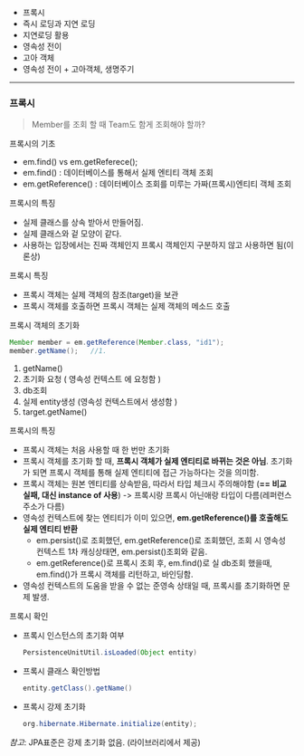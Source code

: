 - 프록시
- 즉시 로딩과 지연 로딩
- 지연로딩 활용
- 영속성 전이
- 고아 객체
- 영속성 전이 + 고아객체, 생명주기

---

### 프록시

> Member를 조회 할 때 Team도 함게 조회해야 할까?



프록시의 기초

- em.find() vs em.getReferece();
- em.find() : 데이터베이스를 통해서 실제 엔티티 객체 조회
- em.getReference() : 데이터베이스 조회를 미루는 가짜(프록시)엔티티 객체 조회

프록시의 특징

- 실제 클래스를 상속 받아서 만들어짐.
- 실제 클래스와 겉 모양이 같다.
- 사용하는 입장에서는 진짜 객체인지 프록시 객체인지 구분하지 않고 사용하면 됨(이론상)

프록시 특징

- 프록시 객체는 실제 객체의 참조(target)을 보관
- 프록시 객체를 호출하면 프록시 객체는 실제 객체의 메소드 호출

프록시 객체의 초기화

```java
Member member = em.getReference(Member.class, "id1");
member.getName();	//1.
```

1. getName()	
2. 초기화 요청 ( 영속성 컨텍스트 에 요청함 )
3. db조회
4. 실제 entity생성 (영속성 컨텍스트에서 생성함 )
5.  target.getName()

프록시의 특징

- 프록시 객체는 처음 사용할 때 한 번만 초기화
- 프록시 객체를 초기화 할 때, **프록시 객체가 실제 엔티티로 바뀌는 것은 아님**. 초기화가 되면 프록시 객체를 통해 실제 엔티티에 접근 가능하다는 것을 의미함.
- 프록시 객체는 원본 엔티티를 상속받음, 따라서 타입 체크시 주의해야함 (**== 비교 실패, 대신 instance of 사용**) -> 프록시랑 프록시 아닌애랑 타입이 다름(레퍼런스 주소가 다름)
- 영속성 컨텍스트에 찾는 엔티티가 이미 있으면, **em.getReference()를 호출해도 실제 엔티티 반환**
  - em.persist()로 조회했던, em.getReference()로 조회했던, 조회 시 영속성 컨텍스트 1차 캐싱상태면, em.persist()조회와 같음.
  - em.getReference()로 프록시 조회 후, em.find()로 실 db조회 했을때, em.find()가 프록시 객체를 리턴하고, 바인딩함.
- 영속성 컨텍스트의 도움을 받을 수 없는 준영속 상태일 때, 프록시를 초기화하면 문제 발생.



프록시 확인

- 프록시 인스턴스의 초기화 여부

  ```java
  PersistenceUnitUtil.isLoaded(Object entity)
  ```

  

- 프록시 클래스 확인방법

  ```java
  entity.getClass().getName()
  ```

- 프록시 강제 초기화

  ```java
  org.hibernate.Hibernate.initialize(entity);
  ```

*참고*: JPA표준은 강제 초기화 없음. (라이브러리에서 제공)   

